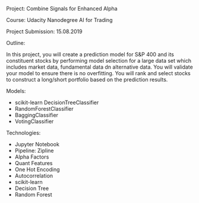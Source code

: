 Project: Combine Signals for Enhanced Alpha

Course: Udacity Nanodegree AI for Trading

Project Submission: 15.08.2019

Outline:

In this project, you will create a prediction model for S&P 400 and its constituent stocks by performing model selection for a large data set which includes market data, fundamental data dn alternative data. You will validate your model to ensure there is no overfitting. You will rank and select stocks to construct a long/short portfolio based on the prediction results.

Models: 
- scikit-learn DecisionTreeClassifier
- RandomForestClassifier
- BaggingClassifier
- VotingClassifier

Technologies:
- Jupyter Notebook
- Pipeline: Zipline
- Alpha Factors
- Quant Features
- One Hot Encoding
- Autocorrelation
- scikit-learn
- Decision Tree
- Random Forest
